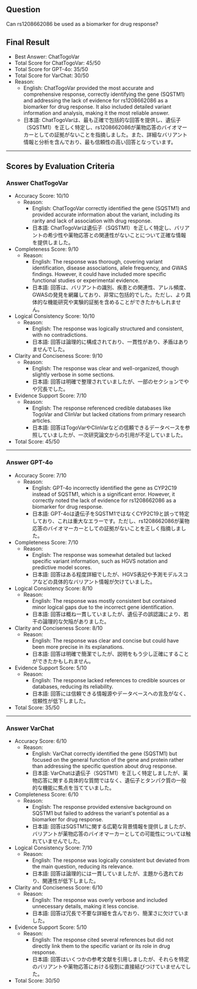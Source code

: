 ## Question

Can rs1208662086 be used as a biomarker for drug response?

## Final Result

- Best Answer: ChatTogoVar
- Total Score for ChatTogoVar: 45/50
- Total Score for GPT-4o: 35/50
- Total Score for VarChat: 30/50
- Reason:
  - English: ChatTogoVar provided the most accurate and comprehensive response, correctly identifying the gene (SQSTM1) and addressing the lack of evidence for rs1208662086 as a biomarker for drug response. It also included detailed variant information and analysis, making it the most reliable answer.
  - 日本語: ChatTogoVarは、最も正確で包括的な回答を提供し、遺伝子（SQSTM1）を正しく特定し、rs1208662086が薬物応答のバイオマーカーとしての証拠がないことを指摘しました。また、詳細なバリアント情報と分析を含んでおり、最も信頼性の高い回答となっています。

---

## Scores by Evaluation Criteria

### Answer ChatTogoVar
- Accuracy Score: 10/10
  - Reason: 
    - English: ChatTogoVar correctly identified the gene (SQSTM1) and provided accurate information about the variant, including its rarity and lack of association with drug response.
    - 日本語: ChatTogoVarは遺伝子（SQSTM1）を正しく特定し、バリアントの希少性や薬物応答との関連性がないことについて正確な情報を提供しました。
- Completeness Score: 9/10
  - Reason: 
    - English: The response was thorough, covering variant identification, disease associations, allele frequency, and GWAS findings. However, it could have included more specific functional studies or experimental evidence.
    - 日本語: 回答は、バリアントの識別、疾患との関連性、アレル頻度、GWASの発見を網羅しており、非常に包括的でした。ただし、より具体的な機能研究や実験的証拠を含めることができたかもしれません。
- Logical Consistency Score: 10/10
  - Reason: 
    - English: The response was logically structured and consistent, with no contradictions.
    - 日本語: 回答は論理的に構成されており、一貫性があり、矛盾はありませんでした。
- Clarity and Conciseness Score: 9/10
  - Reason: 
    - English: The response was clear and well-organized, though slightly verbose in some sections.
    - 日本語: 回答は明確で整理されていましたが、一部のセクションでやや冗長でした。
- Evidence Support Score: 7/10
  - Reason: 
    - English: The response referenced credible databases like TogoVar and ClinVar but lacked citations from primary research articles.
    - 日本語: 回答はTogoVarやClinVarなどの信頼できるデータベースを参照していましたが、一次研究論文からの引用が不足していました。
- Total Score: 45/50

---

### Answer GPT-4o
- Accuracy Score: 7/10
  - Reason: 
    - English: GPT-4o incorrectly identified the gene as CYP2C19 instead of SQSTM1, which is a significant error. However, it correctly noted the lack of evidence for rs1208662086 as a biomarker for drug response.
    - 日本語: GPT-4oは遺伝子をSQSTM1ではなくCYP2C19と誤って特定しており、これは重大なエラーです。ただし、rs1208662086が薬物応答のバイオマーカーとしての証拠がないことを正しく指摘しました。
- Completeness Score: 7/10
  - Reason: 
    - English: The response was somewhat detailed but lacked specific variant information, such as HGVS notation and predictive model scores.
    - 日本語: 回答はある程度詳細でしたが、HGVS表記や予測モデルスコアなどの具体的なバリアント情報が欠けていました。
- Logical Consistency Score: 8/10
  - Reason: 
    - English: The response was mostly consistent but contained minor logical gaps due to the incorrect gene identification.
    - 日本語: 回答は概ね一貫していましたが、遺伝子の誤認識により、若干の論理的な欠陥がありました。
- Clarity and Conciseness Score: 8/10
  - Reason: 
    - English: The response was clear and concise but could have been more precise in its explanations.
    - 日本語: 回答は明確で簡潔でしたが、説明をもう少し正確にすることができたかもしれません。
- Evidence Support Score: 5/10
  - Reason: 
    - English: The response lacked references to credible sources or databases, reducing its reliability.
    - 日本語: 回答には信頼できる情報源やデータベースへの言及がなく、信頼性が低下しました。
- Total Score: 35/50

---

### Answer VarChat
- Accuracy Score: 6/10
  - Reason: 
    - English: VarChat correctly identified the gene (SQSTM1) but focused on the general function of the gene and protein rather than addressing the specific question about drug response.
    - 日本語: VarChatは遺伝子（SQSTM1）を正しく特定しましたが、薬物応答に関する具体的な質問ではなく、遺伝子とタンパク質の一般的な機能に焦点を当てていました。
- Completeness Score: 6/10
  - Reason: 
    - English: The response provided extensive background on SQSTM1 but failed to address the variant's potential as a biomarker for drug response.
    - 日本語: 回答はSQSTM1に関する広範な背景情報を提供しましたが、バリアントが薬物応答のバイオマーカーとしての可能性については触れていませんでした。
- Logical Consistency Score: 7/10
  - Reason: 
    - English: The response was logically consistent but deviated from the main question, reducing its relevance.
    - 日本語: 回答は論理的には一貫していましたが、主題から逸れており、関連性が低下しました。
- Clarity and Conciseness Score: 6/10
  - Reason: 
    - English: The response was overly verbose and included unnecessary details, making it less concise.
    - 日本語: 回答は冗長で不要な詳細を含んでおり、簡潔さに欠けていました。
- Evidence Support Score: 5/10
  - Reason: 
    - English: The response cited several references but did not directly link them to the specific variant or its role in drug response.
    - 日本語: 回答はいくつかの参考文献を引用しましたが、それらを特定のバリアントや薬物応答における役割に直接結びつけていませんでした。
- Total Score: 30/50